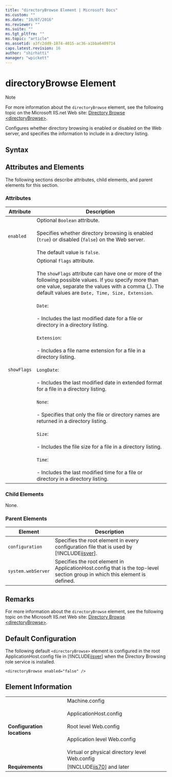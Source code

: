 ```yaml
---
title: "directoryBrowse Element | Microsoft Docs"
ms.custom: ""
ms.date: "10/07/2016"
ms.reviewer: ""
ms.suite: ""
ms.tgt_pltfrm: ""
ms.topic: "article"
ms.assetid: a3fc2dd9-1874-4015-ac36-a1bba6409714
caps.latest.revision: 16
author: "shirhatti"
manager: "wpickett"
---
```

# directoryBrowse Element
> [!NOTE]
>  For more information about the `directoryBrowse` element, see the following topic on the Microsoft IIS.net Web site: [Directory Browse \<directoryBrowse>](http://www.iis.net/ConfigReference/system.webServer/directoryBrowse).  
  
 Configures whether directory browsing is enabled or disabled on the Web server, and specifies the information to include in a directory listing.  
  
## Syntax  
  
## Attributes and Elements  
 The following sections describe attributes, child elements, and parent elements for this section.  
  
### Attributes  
  
|Attribute|Description|  
|---------------|-----------------|  
|`enabled`|Optional `Boolean` attribute.<br /><br /> Specifies whether directory browsing is enabled (`true`) or disabled (`false`) on the Web server.<br /><br /> The default value is `false`.|  
|`showFlags`|Optional `flags` attribute.<br /><br /> The `showFlags` attribute can have one or more of the following possible values. If you specify more than one value, separate the values with a comma (,). The default values are `Date, Time, Size, Extension`.<br /><br /> `Date`:<br /><br /> - Includes the last modified date for a file or directory in a directory listing.<br /><br /> `Extension`:<br /><br /> - Includes a file name extension for a file in a directory listing.<br /><br /> `LongDate`:<br /><br /> - Includes the last modified date in extended format for a file in a directory listing.<br /><br /> `None`:<br /><br /> - Specifies that only the file or directory names are returned in a directory listing.<br /><br /> `Size`:<br /><br /> - Includes the file size for a file in a directory listing.<br /><br /> `Time`:<br /><br /> - Includes the last modified time for a file or directory in a directory listing.|  
  
### Child Elements  
 None.  
  
### Parent Elements  
  
|Element|Description|  
|-------------|-----------------|  
|`configuration`|Specifies the root element in every configuration file that is used by [!INCLUDE[iisver](../../reference/admin/includes/iisver-md.md)].|  
|`system.webServer`|Specifies the root element in ApplicationHost.config that is the top-level section group in which this element is defined.|  
  
## Remarks  
 For more information about the `directoryBrowse` element, see the following topic on the Microsoft IIS.net Web site: [Directory Browse \<directoryBrowse>](http://www.iis.net/ConfigReference/system.webServer/directoryBrowse).  
  
## Default Configuration  
 The following default `<directoryBrowse>` element is configured in the root ApplicationHost.config file in [!INCLUDE[iisver](../../reference/admin/includes/iisver-md.md)] when the Directory Browsing role service is installed.  
  
```  
<directoryBrowse enabled="false" />  
```  
  
## Element Information  
  
|||  
|-|-|  
|**Configuration locations**|Machine.config<br /><br /> ApplicationHost.config<br /><br /> Root level Web.config<br /><br /> Application level Web.config<br /><br /> Virtual or physical directory level Web.config|  
|**Requirements**|[!INCLUDE[iis70](../../reference/admin/includes/iis70-md.md)] and later|